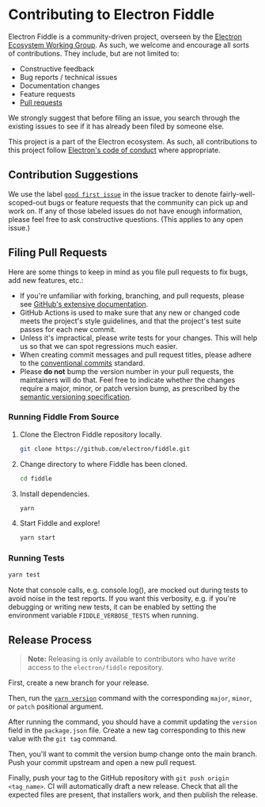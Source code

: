 # Contributing to Electron Fiddle

Electron Fiddle is a community-driven project, overseen by the [Electron Ecosystem Working
Group](https://github.com/electron/governance/tree/main/wg-ecosystem#readme). As such, we welcome
and encourage all sorts of contributions. They include, but are not limited to:

- Constructive feedback
- Bug reports / technical issues
- Documentation changes
- Feature requests
- [Pull requests](#filing-pull-requests)

We strongly suggest that before filing an issue, you search through the existing issues to see
if it has already been filed by someone else.

This project is a part of the Electron ecosystem. As such, all contributions to this project follow
[Electron's code of conduct](https://github.com/electron/electron/blob/main/CODE_OF_CONDUCT.md)
where appropriate.

## Contribution Suggestions

We use the label [`good first issue`](https://github.com/electron/fiddle/issues?q=is%3Aissue+is%3Aopen+label%3A%22good+first+issue%22) in the issue tracker to denote fairly-well-scoped-out bugs or feature requests that the community can pick up and work on. If any of those labeled issues do not have enough information, please feel free to ask constructive questions. (This applies to any open issue.)

## Filing Pull Requests

Here are some things to keep in mind as you file pull requests to fix bugs, add new features, etc.:

- If you're unfamiliar with forking, branching, and pull requests, please see [GitHub's extensive
  documentation](https://docs.github.com/en/pull-requests/collaborating-with-pull-requests).
- GitHub Actions is used to make sure that any new or changed code meets the project's
  style guidelines, and that the project's test suite passes for each new commit.
- Unless it's impractical, please write tests for your changes. This will help us so that we can
  spot regressions much easier.
- When creating commit messages and pull request titles, please adhere to the [conventional
  commits](https://www.conventionalcommits.org/en/v1.0.0/) standard.
- Please **do not** bump the version number in your pull requests, the maintainers will do that.
  Feel free to indicate whether the changes require a major, minor, or patch version bump, as
  prescribed by the [semantic versioning specification](https://semver.org/).

### Running Fiddle From Source

1. Clone the Electron Fiddle repository locally.

    ```sh
    git clone https://github.com/electron/fiddle.git
    ```

2. Change directory to where Fiddle has been cloned.

    ```sh
    cd fiddle
    ```

3. Install dependencies.

    ```sh
    yarn
    ```

4. Start Fiddle and explore!

    ```sh
    yarn start
    ```

### Running Tests

```sh
yarn test
```

Note that console calls, e.g. console.log(), are mocked out during tests
to avoid noise in the test reports. If you want this verbosity, e.g. if
you're debugging or writing new tests, it can be enabled by setting the
environment variable `FIDDLE_VERBOSE_TESTS` when running.

## Release Process

> **Note:** Releasing is only available to contributors who have write
> access to the `electron/fiddle` repository.

First, create a new branch for your release.

Then, run the [`yarn version`](https://yarnpkg.com/cli/version)
command with the corresponding `major`, `minor`, or `patch` positional argument.

After running the command, you should have a commit updating the `version` field in
the `package.json` file. Create a new tag corresponding to this new value with the `git tag` command.

Then, you'll want to commit the version bump change onto the main branch. Push
your commit upstream and open a new pull request.

Finally, push your tag to the GitHub repository with `git push origin <tag_name>`.
CI will automatically draft a new release. Check that all the expected files are present,
that installers work, and then publish the release.
